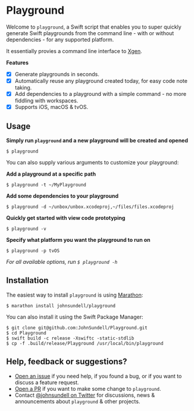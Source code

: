 # Playground

Welcome to `playground`, a Swift script that enables you to super quickly generate Swift playgrounds from the command line - with or without dependencies - for any supported platform.

It essentially provies a command line interface to [Xgen](https://github.com/johnsundell/xgen).

**Features**

- [X] Generate playgrounds in seconds.
- [X] Automatically reuse any playground created today, for easy code note taking.
- [X] Add dependencies to a playground with a simple command - no more fiddling with workspaces.
- [X] Supports iOS, macOS & tvOS.

## Usage

**Simply run `playground` and a new playground will be created and opened**

```
$ playground
```

You can also supply various arguments to customize your playground:

**Add a playground at a specific path**

```
$ playground -t ~/MyPlayground
```

**Add some dependencies to your playground**

```
$ playground -d ~/unbox/unbox.xcodeproj,~/files/files.xcodeproj
```

**Quickly get started with view code prototyping**

```
$ playground -v
```

**Specify what platform you want the playground to run on**

```
$ playground -p tvOS
```

*For all available options, run `$ playground -h`*

## Installation

The easiest way to install `playground` is using [Marathon](https://github.com/johnsundell/marathon):

```
$ marathon install johnsundell/playground
```

You can also install it using the Swift Package Manager:

```
$ git clone git@github.com:JohnSundell/Playground.git
$ cd Playground
$ swift build -c release -Xswiftc -static-stdlib
$ cp -f .build/release/Playground /usr/local/bin/playground
```

## Help, feedback or suggestions?

- [Open an issue](https://github.com/JohnSundell/Playground/issues/new) if you need help, if you found a bug, or if you want to discuss a feature request.
- [Open a PR](https://github.com/JohnSundell/Playground/pull/new/master) if you want to make some change to `playground`.
- Contact [@johnsundell on Twitter](https://twitter.com/johnsundell) for discussions, news & announcements about `playground` & other projects.
